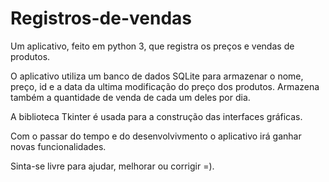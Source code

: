 # Registros-de-vendas
Um aplicativo, feito em python 3, que registra os preços e vendas de produtos.

O aplicativo utiliza um banco de dados SQLite para armazenar o nome, preço, id e a data da ultima modificação do preço dos produtos. Armazena também a quantidade de venda de cada um deles por dia.

A biblioteca Tkinter é usada para a construção das interfaces gráficas.

Com o passar do tempo e do desenvolvivmento o aplicativo irá ganhar novas funcionalidades.

Sinta-se livre para ajudar, melhorar ou corrigir =).
